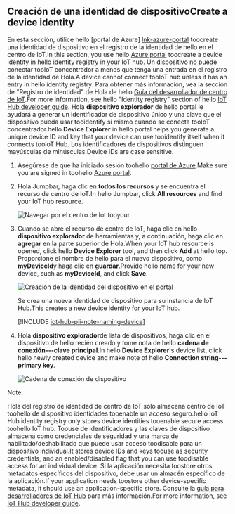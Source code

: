 ## <a name="create-a-device-identity"></a><span data-ttu-id="d2b9e-101">Creación de una identidad de dispositivo</span><span class="sxs-lookup"><span data-stu-id="d2b9e-101">Create a device identity</span></span>

<span data-ttu-id="d2b9e-102">En esta sección, utilice hello [portal de Azure] [ lnk-azure-portal] toocreate una identidad de dispositivo en el registro de la identidad de hello en el centro de IoT.</span><span class="sxs-lookup"><span data-stu-id="d2b9e-102">In this section, you use hello [Azure portal][lnk-azure-portal] toocreate a device identity in hello identity registry in your IoT hub.</span></span> <span data-ttu-id="d2b9e-103">Un dispositivo no puede conectar tooIoT concentrador a menos que tenga una entrada en el registro de la identidad de Hola.</span><span class="sxs-lookup"><span data-stu-id="d2b9e-103">A device cannot connect tooIoT hub unless it has an entry in hello identity registry.</span></span> <span data-ttu-id="d2b9e-104">Para obtener más información, vea la sección de "Registro de identidad" de Hola de hello [Guía del desarrollador de centro de IoT][lnk-devguide-identity].</span><span class="sxs-lookup"><span data-stu-id="d2b9e-104">For more information, see hello "Identity registry" section of hello [IoT Hub developer guide][lnk-devguide-identity].</span></span> <span data-ttu-id="d2b9e-105">Hola **dispositivo explorador** de hello portal le ayudará a generar un identificador de dispositivo único y una clave que el dispositivo pueda usar tooidentify sí mismo cuando se conecta tooIoT concentrador.</span><span class="sxs-lookup"><span data-stu-id="d2b9e-105">hello **Device Explorer** in hello portal helps you generate a unique device ID and key that your device can use tooidentify itself when it connects tooIoT Hub.</span></span> <span data-ttu-id="d2b9e-106">Los identificadores de dispositivos distinguen mayúsculas de minúsculas.</span><span class="sxs-lookup"><span data-stu-id="d2b9e-106">Device IDs are case sensitive.</span></span>

1. <span data-ttu-id="d2b9e-107">Asegúrese de que ha iniciado sesión toohello [portal de Azure][lnk-azure-portal].</span><span class="sxs-lookup"><span data-stu-id="d2b9e-107">Make sure you are signed in toohello [Azure portal][lnk-azure-portal].</span></span>

1. <span data-ttu-id="d2b9e-108">Hola Jumpbar, haga clic en **todos los recursos** y se encuentra el recurso de centro de IoT.</span><span class="sxs-lookup"><span data-stu-id="d2b9e-108">In hello Jumpbar, click **All resources** and find your IoT hub resource.</span></span>

    ![Navegar por el centro de Iot tooyour][img-find-iothub]

1. <span data-ttu-id="d2b9e-110">Cuando se abre el recurso de centro de IoT, haga clic en hello **dispositivo explorador** de herramientas y, a continuación, haga clic en **agregar** en la parte superior de Hola.</span><span class="sxs-lookup"><span data-stu-id="d2b9e-110">When your IoT hub resource is opened, click hello **Device Explorer** tool, and then click **Add** at hello top.</span></span> <span data-ttu-id="d2b9e-111">Proporcione el nombre de hello para el nuevo dispositivo, como **myDeviceId**y haga clic en **guardar**.</span><span class="sxs-lookup"><span data-stu-id="d2b9e-111">Provide hello name for your new device, such as **myDeviceId**, and click **Save**.</span></span>

    ![Creación de la identidad del dispositivo en el portal][img-create-device]

   <span data-ttu-id="d2b9e-113">Se crea una nueva identidad de dispositivo para su instancia de IoT Hub.</span><span class="sxs-lookup"><span data-stu-id="d2b9e-113">This creates a new device identity for your IoT hub.</span></span>

   [!INCLUDE [iot-hub-pii-note-naming-device](iot-hub-pii-note-naming-device.md)]

1. <span data-ttu-id="d2b9e-114">Hola **dispositivo explorador**de lista de dispositivos, haga clic en el dispositivo de hello recién creado y tome nota de hello **cadena de conexión---clave principal**.</span><span class="sxs-lookup"><span data-stu-id="d2b9e-114">In hello **Device Explorer**'s device list, click hello newly created device and make note of hello **Connection string---primary key**.</span></span> 

    ![Cadena de conexión de dispositivo][img-connection-string]

> [!NOTE]
> <span data-ttu-id="d2b9e-116">Hola del registro de identidad de centro de IoT solo almacena centro de IoT toohello de dispositivo identidades tooenable un acceso seguro.</span><span class="sxs-lookup"><span data-stu-id="d2b9e-116">hello IoT Hub identity registry only stores device identities tooenable secure access toohello IoT hub.</span></span> <span data-ttu-id="d2b9e-117">Toouse de identificadores y las claves de dispositivo almacena como credenciales de seguridad y una marca de habilitado/deshabilitado que puede usar acceso toodisable para un dispositivo individual.</span><span class="sxs-lookup"><span data-stu-id="d2b9e-117">It stores device IDs and keys toouse as security credentials, and an enabled/disabled flag that you can use toodisable access for an individual device.</span></span> <span data-ttu-id="d2b9e-118">Si la aplicación necesita toostore otros metadatos específicos del dispositivo, debe usar un almacén específico de la aplicación.</span><span class="sxs-lookup"><span data-stu-id="d2b9e-118">If your application needs toostore other device-specific metadata, it should use an application-specific store.</span></span> <span data-ttu-id="d2b9e-119">Consulte la [guía para desarrolladores de IoT Hub][lnk-devguide-identity] para más información.</span><span class="sxs-lookup"><span data-stu-id="d2b9e-119">For more information, see [IoT Hub developer guide][lnk-devguide-identity].</span></span>

<!-- Images. -->
[img-find-iothub]: ./media/iot-hub-get-started-create-device-identity-portal/find-iothub.png
[img-create-device]: ./media/iot-hub-get-started-create-device-identity-portal/create-identity-portal.png
[img-connection-string]: ./media/iot-hub-get-started-create-device-identity-portal/device-connection-string.png


<!-- Links -->
[lnk-azure-portal]: https://portal.azure.com
[lnk-devguide-identity]: ../articles/iot-hub/iot-hub-devguide-identity-registry.md


